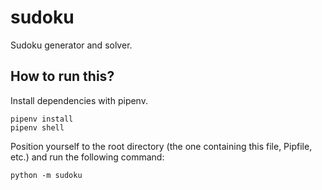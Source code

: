 # sudoku
Sudoku generator and solver.

## How to run this?
Install dependencies with pipenv.
```
pipenv install
pipenv shell
```
Position yourself to the root directory (the one containing this file, Pipfile, etc.) and run the following command:
```
python -m sudoku
```
